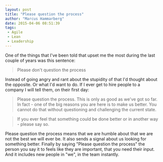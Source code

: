 ```yaml
---
layout: post
title: "Please question the process"
author: "Marcus Hammarberg"
date: 2015-04-06 08:51:39
tags:
 - Agile
 - Lean
 - Leadership
---
```


One of the things that I've been told that upset me the most during the last couple of years was this sentence:

<blockquote>Please don't question the process</blockquote>

Instead of going angry and rant about the stupidity of that I'd thought about the opposite. Or what I'd want to do. If I ever get to hire people to a company I will tell them, on their first day:

<blockquote>Please question the process. This is only as good as we've got so far. In fact - one of the big reasons you are here is to make us better. You cannot do that without questioning and challenging the current state.</blockquote>

<blockquote>If you ever feel that something could be done better or in another way - please say so.</blockquote>

Please question the process means that we are humble about that we are not the best we will ever be. It also sends a signal about us looking for something better. Finally by saying "Please question the process" the person you say it to feels like they are important, that you need their input. And it includes new people in "we", in the team instantly.
